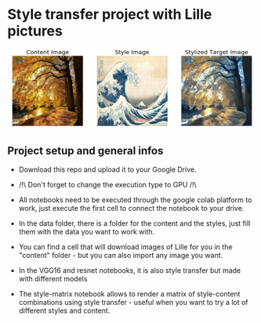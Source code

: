 # Style transfer project with Lille pictures

![Alt text](img_git/overview.png)

## Project setup and general infos

* Download this repo and upload it to your Google Drive.

* /!\ Don't forget to change the execution type to GPU /!\

* All notebooks need to be executed through the google colab platform to work, just execute the first cell to connect the notebook to your drive.

* In the data folder, there is a folder for the content and the styles, just fill them with the data you want to work with.

* You can find a cell that will download images of Lille for you in the "content" folder - but you can also import any image you want.

* In the VGG16 and resnet notebooks, it is also style transfer but made with different models

* The style-matrix notebook allows to render a matrix of style-content combinations using style transfer - useful when you want to try a lot of different styles and content.
